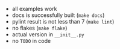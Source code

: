 * all examples work
* docs is successfully built (`make docs`)
* pylint result is not less than 7 (`make lint`)
* no flakes (`make flake`)
* actual version in `__init__.py`
* no `TODO` in code
